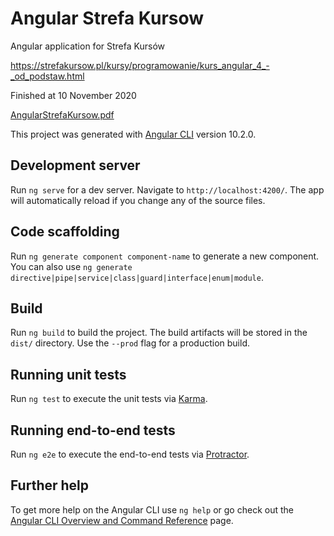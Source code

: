 # Angular Strefa Kursow

Angular application for Strefa Kursów

https://strefakursow.pl/kursy/programowanie/kurs_angular_4_-_od_podstaw.html

Finished at 10 November 2020

[AngularStrefaKursow.pdf](https://github.com/mikolajmorski/AngularStrefaKursow/files/13188245/AngularStrefaKursow.pdf)


This project was generated with [Angular CLI](https://github.com/angular/angular-cli) version 10.2.0.

## Development server

Run `ng serve` for a dev server. Navigate to `http://localhost:4200/`. The app will automatically reload if you change any of the source files.

## Code scaffolding

Run `ng generate component component-name` to generate a new component. You can also use `ng generate directive|pipe|service|class|guard|interface|enum|module`.

## Build

Run `ng build` to build the project. The build artifacts will be stored in the `dist/` directory. Use the `--prod` flag for a production build.

## Running unit tests

Run `ng test` to execute the unit tests via [Karma](https://karma-runner.github.io).

## Running end-to-end tests

Run `ng e2e` to execute the end-to-end tests via [Protractor](http://www.protractortest.org/).

## Further help

To get more help on the Angular CLI use `ng help` or go check out the [Angular CLI Overview and Command Reference](https://angular.io/cli) page.
